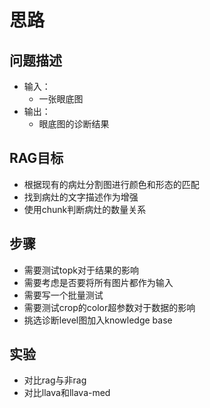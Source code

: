 # 思路
## 问题描述
 - 输入：
    - 一张眼底图
 - 输出：
    - 眼底图的诊断结果

## RAG目标
 - 根据现有的病灶分割图进行颜色和形态的匹配
 - 找到病灶的文字描述作为增强
 - 使用chunk判断病灶的数量关系

## 步骤
 - 需要测试topk对于结果的影响
 - 需要考虑是否要将所有图片都作为输入
 - 需要写一个批量测试
 - 需要测试crop的color超参数对于数据的影响
 - 挑选诊断level图加入knowledge base

## 实验
 - 对比rag与非rag
 - 对比llava和llava-med